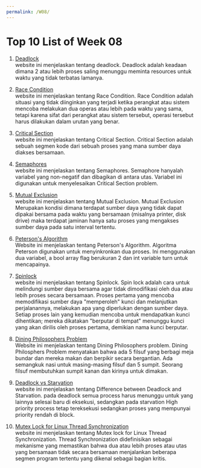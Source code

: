 ```yaml
---
permalink: /W08/
---
```


# Top 10 List of Week 08

1. [Deadlock](https://student.blog.dinus.ac.id/ganiarianto/2016/11/30/deadlock-pada-sistem-operasi/)<br>
website ini menjelaskan tentang deadlock.
Deadlock adalah keadaan dimana 2 atau lebih proses saling menunggu meminta resources untuk waktu yang tidak terbatas lamanya. 

2. [Race Condition](https://searchstorage.techtarget.com/definition/race-condition#)<br>
website ini menjelaskan tentang Race Condition.
Race Condition adalah situasi yang tidak diinginkan yang terjadi ketika perangkat atau sistem mencoba melakukan dua operas atau lebih pada waktu yang sama, tetapi karena sifat dari perangkat atau sistem tersebut, operasi tersebut harus dilakukan dalam urutan yang benar.

3. [Critical Section](http://muhammadmiftahpratama.blogspot.com/p/criticalsection-adalah-segmen-kode-d.html#)<br>
website ini menjelaskan tentang Critical Section.
Critical Section adalah sebuah segmen kode dari sebuah proses yang mana sumber daya diakses bersamaan.

4. [Semaphores](https://www.geeksforgeeks.org/semaphores-in-process-synchronization/)<br>
website ini menjelaskan tentang Semaphores.
Semaphore hanyalah variabel yang non-negatif dan dibagikan di antara utas. Variabel ini digunakan untuk menyelesaikan Critical Section problem.

5. [Mutual Exclusion](https://aristysaputri3.wordpress.com/sistem-operasi/mutual-exclusion/#)<br>
website ini menjelaskan tentang Mutual Exclusion.
Mutual Exclusion Merupakan kondisi dimana terdapat sumber daya yang tidak dapat dipakai bersama pada waktu yang bersamaan (misalnya printer, disk drive) maka terdapat jaminan hanya satu proses yang mengakses sumber daya pada satu interval tertentu.

6. [Peterson's Algorithm](https://www.geeksforgeeks.org/petersons-algorithm-in-process-synchronization/)<br>
Website ini menjelaskan tentang Peterson's Algorithm.
Algoritma Peterson digunakan untuk menyinkronkan dua proses. Ini menggunakan dua variabel, a bool array flag berukuran 2 dan int variable turn untuk mencapainya.

7. [Spinlock](https://qastack.id/unix/5088/what-is-a-spinlock-in-linux)<br>
website ini menjelaskan tentang Spinlock.
Spin lock adalah cara untuk melindungi sumber daya bersama agar tidak dimodifikasi oleh dua atau lebih proses secara bersamaan. Proses pertama yang mencoba memodifikasi sumber daya "memperoleh" kunci dan melanjutkan perjalanannya, melakukan apa yang diperlukan dengan sumber daya. Setiap proses lain yang kemudian mencoba untuk mendapatkan kunci dihentikan; mereka dikatakan "berputar di tempat" menunggu kunci yang akan dirilis oleh proses pertama, demikian nama kunci berputar.

8. [Dining Philosophers Problem](https://www.tutorialspoint.com/dining-philosophers-problem-dpp#)<br>
Website ini menjelaskan tentang Dining Philosophers problem. 
Dining Philosphers Problem menyatakan bahwa ada 5 filsuf yang berbagi meja bundar dan mereka makan dan berpikir secara bergantian. Ada semangkuk nasi untuk masing-masing filsuf dan 5 sumpit. Seorang filsuf membutuhkan sumpit kanan dan kirinya untuk dimakan.

9. [Deadlock vs Starvation](https://www.geeksforgeeks.org/difference-between-deadlock-and-starvation-in-os/)<br>
website ini menjelaskan tentang Difference between Deadlock and Starvation.
pada deadlock semua process harus menunggu untuk yang lainnya selesai baru di eksekusi, sedangkan pada starvation High priority process tetap tereksekusi sedangkan proses yang mempunyai priority rendah di block.

10. [Mutex Lock for Linux Thread Synchronization](https://www.geeksforgeeks.org/mutex-lock-for-linux-thread-synchronization/)<br>
website ini menjelaskan tentang Mutex lock for Linux Thread Synchronization.
Thread Synchronization didefinisikan sebagai mekanisme yang memastikan bahwa dua atau lebih proses atau utas yang bersamaan tidak secara bersamaan menjalankan beberapa segmen program tertentu yang dikenal sebagai bagian kritis.
